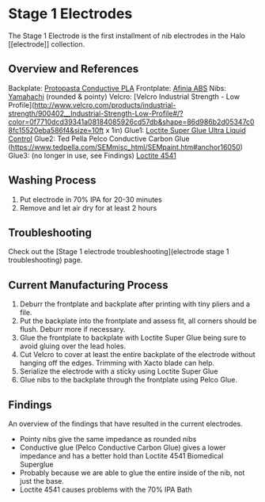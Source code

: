 # Stage 1 Electrodes
The Stage 1 Electrode is the first installment of nib electrodes in the Halo [[electrode]] collection.

## Overview and References
Backplate: [Protopasta Conductive PLA](http://www.proto-pasta.com/pages/conductive-pla)
Frontplate: [Afinia ABS](http://afinia.com/)
Nibs: [Yamahachi](http://www.yamahachi-chemical.com/page.opencellpen.e.html) (rounded & pointy)
Velcro: [Velcro Industrial Strength - Low Profile](http://www.velcro.com/products/industrial-strength/900402__Industrial-Strength-Low-Profile#/?color=0f7710dcd39341a08184085926cd57db&shape=86d986b2d05347c08fc15520eba586f4&size=10ft x 1in)
Glue1: [Loctite Super Glue Ultra Liquid Control](http://www.loctiteproducts.com/p/sg_ul_cntrl/overview/Loctite-Super-Glue-ULTRA-Liquid-Control.htm)
Glue2: Ted Pella Pelco Conductive Carbon Glue (https://www.tedpella.com/SEMmisc_html/SEMpaint.htm#anchor16050)
Glue3: (no longer in use, see Findings) [Loctite 4541](http://www.henkelna.com/adhesives/product-search-1554.htm?nodeid=8797904764929)

## Washing Process
1. Put electrode in 70% IPA for 20-30 minutes
2. Remove and let air dry for at least 2 hours

## Troubleshooting
Check out the [Stage 1 electrode troubleshooting](electrode stage 1 troubleshooting) page.

## Current Manufacturing Process
1. Deburr the frontplate and backplate after printing with tiny pliers and a file.
2. Put the backplate into the frontplate and assess fit, all corners should be flush. Deburr more if necessary.
3. Glue the frontplate to backplate with Loctite Super Glue being sure to avoid gluing over the lead holes.
4. Cut Velcro to cover at least the entire backplate of the electrode without hanging off the edges. Trimming with Xacto blade can help.
5. Serialize the electrode with a sticky using Loctite Super Glue
6. Glue nibs to the backplate through the frontplate using Pelco Glue.

## Findings
An overview of the findings that have resulted in the current electrodes.
* Pointy nibs give the same impedance as rounded nibs
* Conductive glue (Pelco Conductive Carbon Glue) gives a lower impedance and has a better hold than Loctite 4541 Biomedical Superglue
 * Probably because we are able to glue the entire inside of the nib, not just the base.
* Loctite 4541 causes problems with the 70% IPA Bath